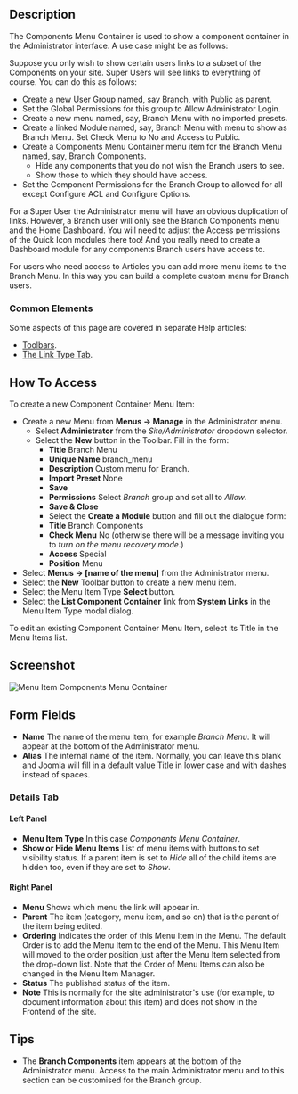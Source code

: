 <!-- Filename: Help4.x:Menu_Item:_Components_Menu_Container / Display title: Menu Item: Components Menu Container -->

## Description

The Components Menu Container is used to show a component container in
the Administrator interface. A use case might be as follows:

Suppose you only wish to show certain users links to a subset of the
Components on your site. Super Users will see links to everything of
course. You can do this as follows:

- Create a new User Group named, say Branch, with Public as parent.
- Set the Global Permissions for this group to Allow Administrator Login.
- Create a new menu named, say, Branch Menu with no imported presets.
- Create a linked Module named, say, Branch Menu with menu to show as
  Branch Menu. Set Check Menu to No and Access to Public.
- Create a Components Menu Container menu item for the Branch Menu
  named, say, Branch Components.
  - Hide any components that you do not wish the Branch users to see.
  - Show those to which they should have access.
- Set the Component Permissions for the Branch Group to allowed for all
  except Configure ACL and Configure Options.

For a Super User the Administrator menu will have an obvious duplication
of links. However, a Branch user will only see the Branch Components
menu and the Home Dashboard. You will need to adjust the Access
permissions of the Quick Icon modules there too! And you really need to
create a Dashboard module for any components Branch users have access
to.

For users who need access to Articles you can add more menu items to the
Branch Menu. In this way you can build a complete custom menu for Branch
users.

### Common Elements

Some aspects of this page are covered in separate Help articles:

* [Toolbars](jdocmanual?article=help/common-elements/toolbars).
* [The Link Type Tab](jdocmanual?article=help/menu-items-common/menu-item-link-type).

## How To Access

To create a new Component Container Menu Item:

- Create a new Menu from **Menus → Manage** in the Administrator menu.
  - Select **Administrator** from the *Site/Administrator* dropdown selector.
  - Select the **New** button in the Toolbar. Fill in the form:
    - **Title** Branch Menu
    - **Unique Name** branch_menu
    - **Description** Custom menu for Branch.
    - **Import Preset** None
    - **Save**
    - **Permissions** Select *Branch* group and set all to *Allow*.
    - **Save & Close**
    - Select the **Create a Module** button and fill out the dialogue form:
    - **Title** Branch Components
    - **Check Menu** No (otherwise there will be a message inviting you to 
      *turn on the menu recovery mode*.)
    - **Access** Special
    - **Position** Menu
- Select **Menus → \[name of the menu\]** from the Administrator menu.
- Select the **New** Toolbar button to create a new menu item.
- Select the Menu Item Type **Select** button.
- Select the **List Component Container** link from **System Links** in
  the Menu Item Type modal dialog.

To edit an existing Component Container Menu Item, select its Title in
the Menu Items list.

## Screenshot

![Menu Item Components Menu Container](../../../en/images/menu-items/administrator-components-menu-container.png)

## Form Fields

- **Name** The name of the menu item, for example *Branch Menu*. It will appear
  at the bottom of the Administrator menu.
- **Alias** The internal name of the item. Normally, you can leave this
  blank and Joomla will fill in a default value Title in lower case and
  with dashes instead of spaces.

### Details Tab

#### Left Panel

- **Menu Item Type** In this case *Components Menu Container*.
- **Show or Hide Menu Items** List of menu items with buttons to set
  visibility status. If a parent item is set to *Hide* all of the child
  items are hidden too, even if they are set to *Show*.

#### Right Panel

- **Menu** Shows which menu the link will appear in.
- **Parent** The item (category, menu item, and so on) that is the
  parent of the item being edited.
- **Ordering** Indicates the order of this Menu Item in the Menu. The
  default Order is to add the Menu Item to the end of the Menu. This
  Menu Item will moved to the order position just after the Menu Item
  selected from the drop-down list. Note that the Order of Menu Items
  can also be changed in the Menu Item Manager.
- **Status** The published status of the item.
- **Note** This is normally for the site administrator's use (for
  example, to document information about this item) and does not show in
  the Frontend of the site.

## Tips

- The **Branch Components** item appears at the bottom of the Administrator
  menu. Access to the main Administrator menu and to this section can be
  customised for the Branch group.
